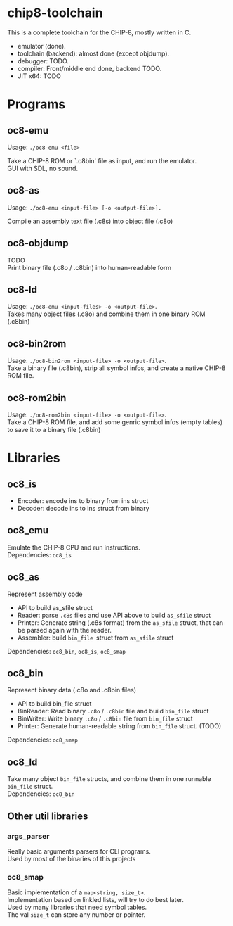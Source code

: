 
# chip8-toolchain

This is a complete toolchain for the CHIP-8, mostly written in C.  
- emulator (done).  
- toolchain (backend): almost done (except objdump).  
- debugger: TODO.  
- compiler: Front/middle end done, backend TODO.  
- JIT x64: TODO

# Programs

## oc8-emu

Usage: `./oc8-emu <file>`

Take a CHIP-8 ROM or `.c8bin' file as input, and run the emulator.  
GUI with SDL, no sound.

## oc8-as

Usage: `./oc8-emu <input-file> [-o <output-file>].`  

Compile an assembly text file (.c8s) into object file (.c8o)

## oc8-objdump

TODO  
Print binary file (.c8o / .c8bin) into human-readable form

## oc8-ld

Usage: `./oc8-emu <input-files> -o <output-file>`.  
Takes many object files (.c8o) and combine them in one binary ROM (.c8bin)

## oc8-bin2rom

Usage: `./oc8-bin2rom <input-file> -o <output-file>`.  
Take a binary file (.c8bin), strip all symbol infos, and create a native CHIP-8 ROM file.

## oc8-rom2bin

Usage: `./oc8-rom2bin <input-file> -o <output-file>`.  
Take a CHIP-8 ROM file, and add some genric symbol infos (empty tables) 
to save it to a binary file (.c8bin)


# Libraries

## oc8_is

- Encoder: encode ins to binary from ins struct
- Decoder: decode ins to ins struct from binary

## oc8_emu

Emulate the CHIP-8 CPU and run instructions.  
Dependencies: `oc8_is`

## oc8_as

Represent assembly code

- API to build as_sfile struct
- Reader: parse `.c8s` files and use API above to build `as_sfile` struct
- Printer: Generate string (.c8s format) from the `as_sfile` struct, 
that can be parsed again with the reader.
- Assembler: build `bin_file `struct from `as_sfile` struct

Dependencies: `oc8_bin`, `oc8_is`, `oc8_smap`

## oc8_bin

Represent binary data (.c8o and .c8bin files)

- API to build bin_file struct
- BinReader: Read binary `.c8o` / `.c8bin` file and build `bin_file` struct
- BinWriter: Write binary `.c8o` / `.c8bin` file from `bin_file` struct
- Printer: Generate human-readable string from `bin_file` struct. (TODO)

Dependencies: `oc8_smap`

## oc8_ld

Take many object `bin_file` structs, and combine them in one runnable `bin_file` struct.  
Dependencies: `oc8_bin`

## Other util libraries

### args_parser

Really basic arguments parsers for CLI programs.  
Used by most of the binaries of this projects

### oc8_smap

Basic implementation of a `map<string, size_t>`.  
Implementation based on linkled lists, will try to do best later.  
Used by many libraries that need symbol tables.  
The val `size_t` can store any number or pointer.  
